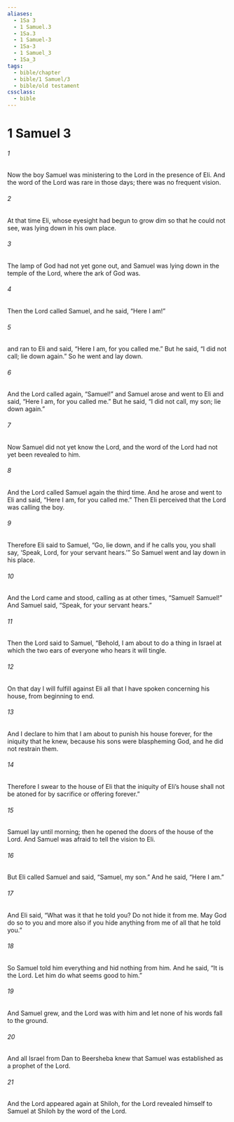 ```yaml
---
aliases:
  - 1Sa 3
  - 1 Samuel.3
  - 1Sa.3
  - 1 Samuel-3
  - 1Sa-3
  - 1 Samuel_3
  - 1Sa_3
tags:
  - bible/chapter
  - bible/1 Samuel/3
  - bible/old testament
cssclass:
  - bible
---
```


# 1 Samuel 3

###### 1
Now the boy Samuel was ministering to the Lord in the presence of Eli. And the word of the Lord was rare in those days; there was no frequent vision.
###### 2
At that time Eli, whose eyesight had begun to grow dim so that he could not see, was lying down in his own place.
###### 3
The lamp of God had not yet gone out, and Samuel was lying down in the temple of the Lord, where the ark of God was.
###### 4
Then the Lord called Samuel, and he said, “Here I am!”
###### 5
and ran to Eli and said, “Here I am, for you called me.” But he said, “I did not call; lie down again.” So he went and lay down.
###### 6
And the Lord called again, “Samuel!” and Samuel arose and went to Eli and said, “Here I am, for you called me.” But he said, “I did not call, my son; lie down again.”
###### 7
Now Samuel did not yet know the Lord, and the word of the Lord had not yet been revealed to him.
###### 8
And the Lord called Samuel again the third time. And he arose and went to Eli and said, “Here I am, for you called me.” Then Eli perceived that the Lord was calling the boy.
###### 9
Therefore Eli said to Samuel, “Go, lie down, and if he calls you, you shall say, ‘Speak, Lord, for your servant hears.’” So Samuel went and lay down in his place.
###### 10
And the Lord came and stood, calling as at other times, “Samuel! Samuel!” And Samuel said, “Speak, for your servant hears.”
###### 11
Then the Lord said to Samuel, “Behold, I am about to do a thing in Israel at which the two ears of everyone who hears it will tingle.
###### 12
On that day I will fulfill against Eli all that I have spoken concerning his house, from beginning to end.
###### 13
And I declare to him that I am about to punish his house forever, for the iniquity that he knew, because his sons were blaspheming God, and he did not restrain them.
###### 14
Therefore I swear to the house of Eli that the iniquity of Eli’s house shall not be atoned for by sacrifice or offering forever.”
###### 15
Samuel lay until morning; then he opened the doors of the house of the Lord. And Samuel was afraid to tell the vision to Eli.
###### 16
But Eli called Samuel and said, “Samuel, my son.” And he said, “Here I am.”
###### 17
And Eli said, “What was it that he told you? Do not hide it from me. May God do so to you and more also if you hide anything from me of all that he told you.”
###### 18
So Samuel told him everything and hid nothing from him. And he said, “It is the Lord. Let him do what seems good to him.”
###### 19
And Samuel grew, and the Lord was with him and let none of his words fall to the ground.
###### 20
And all Israel from Dan to Beersheba knew that Samuel was established as a prophet of the Lord.
###### 21
And the Lord appeared again at Shiloh, for the Lord revealed himself to Samuel at Shiloh by the word of the Lord.



